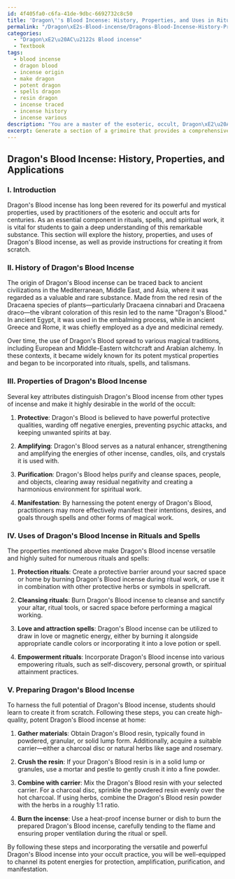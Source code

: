 ```yaml
---
id: 4f405fa0-c6fa-41de-9dbc-6692732c8c50
title: 'Dragon\''s Blood Incense: History, Properties, and Uses in Rituals'
permalink: "/Dragon\xE2s-Blood-incense/Dragons-Blood-Incense-History-Properties-and-Uses-in-Rituals/"
categories:
  - "Dragon\xE2\u20AC\u2122s Blood incense"
  - Textbook
tags:
  - blood incense
  - dragon blood
  - incense origin
  - make dragon
  - potent dragon
  - spells dragon
  - resin dragon
  - incense traced
  - incense history
  - incense various
description: "You are a master of the esoteric, occult, Dragon\xE2\u20AC\u2122s Blood incense and education, you have written many textbooks on the subject in ways that provide students with rich and deep understanding of the subject. You are being asked to write textbook-like sections on a topic and you do it with full context, explainability, and reliability in accuracy to the true facts of the topic at hand, in a textbook style that a student would easily be able to learn from, in a rich, engaging, and contextual way. Always include relevant context (such as formulas and history), related concepts, and in a way that someone can gain deep insights from."
excerpt: Generate a section of a grimoire that provides a comprehensive overview of Dragon's Blood incense, including its history, properties, uses in rituals and spells, and instructions for creating it. The section should be written to offer rich knowledge and understanding to students who are new to the subject of Dragon's Blood incense and its significance in the occult.
---
```


## Dragon's Blood Incense: History, Properties, and Applications

### I. Introduction
Dragon's Blood incense has long been revered for its powerful and mystical properties, used by practitioners of the esoteric and occult arts for centuries. As an essential component in rituals, spells, and spiritual work, it is vital for students to gain a deep understanding of this remarkable substance. This section will explore the history, properties, and uses of Dragon's Blood incense, as well as provide instructions for creating it from scratch.

### II. History of Dragon's Blood Incense
The origin of Dragon's Blood incense can be traced back to ancient civilizations in the Mediterranean, Middle East, and Asia, where it was regarded as a valuable and rare substance. Made from the red resin of the Dracaena species of plants—particularly Dracaena cinnabari and Dracaena draco—the vibrant coloration of this resin led to the name "Dragon's Blood." In ancient Egypt, it was used in the embalming process, while in ancient Greece and Rome, it was chiefly employed as a dye and medicinal remedy.

Over time, the use of Dragon's Blood spread to various magical traditions, including European and Middle-Eastern witchcraft and Arabian alchemy. In these contexts, it became widely known for its potent mystical properties and began to be incorporated into rituals, spells, and talismans.

### III. Properties of Dragon's Blood Incense
Several key attributes distinguish Dragon's Blood incense from other types of incense and make it highly desirable in the world of the occult:

1. **Protective**: Dragon's Blood is believed to have powerful protective qualities, warding off negative energies, preventing psychic attacks, and keeping unwanted spirits at bay.

2. **Amplifying**: Dragon's Blood serves as a natural enhancer, strengthening and amplifying the energies of other incense, candles, oils, and crystals it is used with.

3. **Purification**: Dragon's Blood helps purify and cleanse spaces, people, and objects, clearing away residual negativity and creating a harmonious environment for spiritual work.

4. **Manifestation**: By harnessing the potent energy of Dragon's Blood, practitioners may more effectively manifest their intentions, desires, and goals through spells and other forms of magical work.

### IV. Uses of Dragon's Blood Incense in Rituals and Spells
The properties mentioned above make Dragon's Blood incense versatile and highly suited for numerous rituals and spells:

1. **Protection rituals**: Create a protective barrier around your sacred space or home by burning Dragon's Blood incense during ritual work, or use it in combination with other protective herbs or symbols in spellcraft.

2. **Cleansing rituals**: Burn Dragon's Blood incense to cleanse and sanctify your altar, ritual tools, or sacred space before performing a magical working.

3. **Love and attraction spells**: Dragon's Blood incense can be utilized to draw in love or magnetic energy, either by burning it alongside appropriate candle colors or incorporating it into a love potion or spell.

4. **Empowerment rituals**: Incorporate Dragon's Blood incense into various empowering rituals, such as self-discovery, personal growth, or spiritual attainment practices.

### V. Preparing Dragon's Blood Incense
To harness the full potential of Dragon's Blood incense, students should learn to create it from scratch. Following these steps, you can create high-quality, potent Dragon's Blood incense at home:

1. **Gather materials**: Obtain Dragon's Blood resin, typically found in powdered, granular, or solid lump form. Additionally, acquire a suitable carrier—either a charcoal disc or natural herbs like sage and rosemary.

2. **Crush the resin**: If your Dragon's Blood resin is in a solid lump or granules, use a mortar and pestle to gently crush it into a fine powder.

3. **Combine with carrier**: Mix the Dragon's Blood resin with your selected carrier. For a charcoal disc, sprinkle the powdered resin evenly over the hot charcoal. If using herbs, combine the Dragon's Blood resin powder with the herbs in a roughly 1:1 ratio.

4. **Burn the incense**: Use a heat-proof incense burner or dish to burn the prepared Dragon's Blood incense, carefully tending to the flame and ensuring proper ventilation during the ritual or spell.

By following these steps and incorporating the versatile and powerful Dragon's Blood incense into your occult practice, you will be well-equipped to channel its potent energies for protection, amplification, purification, and manifestation.
